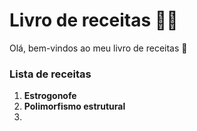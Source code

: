 # Livro de receitas :man_cook:

Olá, bem-vindos ao meu livro de receitas :handshake:

### Lista de receitas

1. **Estrogonofe**
2. **Polimorfismo estrutural**
3. 
